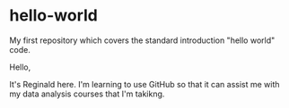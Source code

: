 hello-world
===========

My first repository which covers the standard introduction "hello world" code.

Hello,

It's Reginald here.  I'm learning to use GitHub so that it can assist me with my data analysis courses that I'm takikng.
